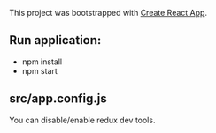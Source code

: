 This project was bootstrapped with [Create React App](https://github.com/facebookincubator/create-react-app).

## Run application:

- npm install
- npm start

## src/app.config.js

You can disable/enable redux dev tools.